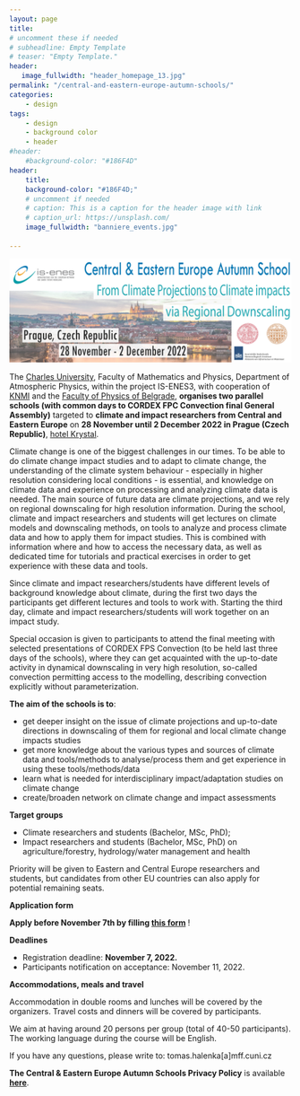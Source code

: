 ```yaml
---
layout: page
title: 
# uncomment these if needed
# subheadline: Empty Template
# teaser: "Empty Template."
header:
   image_fullwidth: "header_homepage_13.jpg"
permalink: "/central-and-eastern-europe-autumn-schools/"
categories:
    - design
tags:
    - design
    - background color
    - header
#header:
    #background-color: "#186F4D"
header:
    title: 
    background-color: "#186F4D;"
    # uncomment if needed
    # caption: This is a caption for the header image with link
    # caption_url: https://unsplash.com/
    image_fullwidth: "banniere_events.jpg"

---
```


![pragueschool](../images/Prague_school_banner_v2_jpeg.jpg)


The [Charles University](https://cuni.cz/uken-1.html), Faculty of Mathematics and Physics, Department of Atmospheric Physics, within the project IS-ENES3, with cooperation of [KNMI](https://www.knmi.nl/home) and the [Faculty of Physics of Belgrade](http://www.bg.ac.rs/en/members/faculties/PHY.php), **organises two parallel schools (with common days to CORDEX FPC Convection final General Assembly)** targeted to **climate and impact researchers from Central and Eastern Europe** on **28 November until 2 December 2022 in Prague (Czech Republic)**, [hotel Krystal](https://www.centrum-krystal.cz).

Climate change is one of the biggest challenges in our times. To be able to do climate change impact studies and to adapt to climate change, the understanding of the climate system behaviour - especially in higher resolution considering local conditions - is essential, and knowledge on climate data and experience on processing and analyzing climate data is needed. The main source of future data are climate projections, and we rely on regional downscaling for high resolution information. During the school, climate and impact researchers and students will get lectures on climate models and downscaling methods, on tools to analyze and process climate data and how to apply them for impact studies. This is combined with information where and how to access the necessary data, as well as dedicated time for tutorials and practical exercises in order to get experience with these data and tools.

Since climate and impact researchers/students have different levels of background knowledge about climate, during the first two days the participants get different lectures and tools to work with. Starting the third day, climate and impact researchers/students will work together on an impact study.

Special occasion is given to participants to attend the final meeting with selected presentations of CORDEX FPS Convection (to be held last three days of the schools),  where they can get acquainted with the up-to-date activity in dynamical downscaling in very high resolution, so-called convection permitting access to the modelling, describing convection explicitly without parameterization.

**The aim of the schools is to**:
- get deeper insight on the issue of climate projections and up-to-date directions in downscaling of them for regional and local climate change impacts studies
- get more knowledge about the various types and sources of climate data and tools/methods to analyse/process them and get experience in using these tools/methods/data
- learn what is needed for interdisciplinary impact/adaptation studies on climate change
- create/broaden network on climate change and impact assessments

**Target groups**
- Climate researchers and students (Bachelor, MSc, PhD);
- Impact researchers and students (Bachelor, MSc, PhD) on agriculture/forestry, hydrology/water management and health

Priority will be given to Eastern and Central Europe researchers and students, but candidates from other EU countries can also apply for potential remaining seats.

**Application form**

**Apply before November 7th by filling [this form](https://docs.google.com/forms/d/e/1FAIpQLSftL_ZSPzKLpV87g08IYXMI5iGAgWi46TFADuJG6Zk6bZYONA/viewform?usp=sf_link)** !

**Deadlines**
- Registration deadline: **November 7, 2022.**
- Participants notification on acceptance: November 11, 2022.

**Accommodations, meals and travel**

Accommodation in double rooms and lunches will be covered by the organizers. Travel costs and dinners will be covered by participants.

We aim at having around 20 persons per group (total of 40-50 participants).
The working language during the course will be English.

If you have any questions, please write to: tomas.halenka[a]mff.cuni.cz

**The Central & Eastern Europe Autumn Schools Privacy Policy** is available **[here](https://raw.githubusercontent.com/IS-ENES3/IS-ENES-Website/main/pdf_documents/IS-ENES3_Privacy_Policy-Eastern_Europe_Schools.pdf)**.

